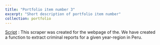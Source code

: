 ```yaml
---
title: "Portfolio item number 3"
excerpt: "Short description of portfolio item number"
collection: portfolio
---
```

[Script](https://github.com/alexanderquispe/ECO224/blob/main/Labs/replication_6/Group5_Lab6_R.ipynb)  : This scraper was created for the webpage of the. We have created a function to extract criminal reports for a given year-region in Peru.